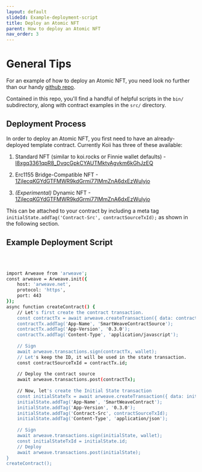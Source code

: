 ```yaml
---
layout: default
slideId: Example-deployment-script
title: Deploy an Atomic NFT
parent: How to deploy an Atomic NFT
nav_order: 3
---
```


# General Tips
For an example of how to deploy an Atomic NFT, you need look no further than our handy [github repo](https://github.com/atomic-nft/standard).

Contained in this repo, you'll find a handful of helpful scripts in the `bin/` subdirectory, along with contract examples in the `src/` directory. 

## Deployment Process
In order to deploy an Atomic NFT, you first need to have an already-deployed template contract. Currently Koii has three of these available:

1. Standard NFT (similar to koi.rocks or Finnie wallet defaults) - [I8xgq3361qpR8_DvqcGpkCYAUTMktyAgvkm6kGhJzEQ](https://viewblock.io/arweave/tx/I8xgq3361qpR8_DvqcGpkCYAUTMktyAgvkm6kGhJzEQ)

2. Erc1155 Bridge-Compatible NFT - [1ZjIecqKGYdGTFMWR9kdGrmi77lMmZnA6dxEzWulyjo](https://viewblock.io/arweave/tx/1ZjIecqKGYdGTFMWR9kdGrmi77lMmZnA6dxEzWulyjo)

3. *(Experimental)* Dynamic NFT - [1ZjIecqKGYdGTFMWR9kdGrmi77lMmZnA6dxEzWulyjo](https://viewblock.io/arweave/tx/1ZjIecqKGYdGTFMWR9kdGrmi77lMmZnA6dxEzWulyjo)

This can be attached to your contract by including a meta tag `initialState.addTag('Contract-Src', contractSourceTxId);` as shown in the following section.

## Example Deployment Script
<br>

```bash

import Arweave from 'arweave';
const arweave = Arweave.init({
    host: 'arweave.net',
    protocol: 'https',
    port: 443
});
async function createContract() {
    // Let's first create the contract transaction.
    const contractTx = await arweave.createTransaction({ data: contractSource }, wallet);
    contractTx.addTag('App-Name', 'SmartWeaveContractSource');
    contractTx.addTag('App-Version', '0.3.0');
    contractTx.addTag('Content-Type', 'application/javascript');
    
    // Sign
    await arweave.transactions.sign(contractTx, wallet);
    // Let's keep the ID, it will be used in the state transaction.
    const contractSourceTxId = contractTx.id;
    
    // Deploy the contract source
    await arweave.transactions.post(contractTx);
    
    // Now, let's create the Initial State transaction
    const initialStateTx = await arweave.createTransaction({ data: initialState }, wallet);
    initialState.addTag('App-Name', 'SmartWeaveContract');
    initialState.addTag('App-Version', '0.3.0');
    initialState.addTag('Contract-Src', contractSourceTxId);
    initialState.addTag('Content-Type', 'application/json');
    
    // Sign
    await arweave.transactions.sign(initialState, wallet);
    const initialStateTxId = initialState.id;
    // Deploy
    await arweave.transactions.post(initialState);
}
createContract();

```